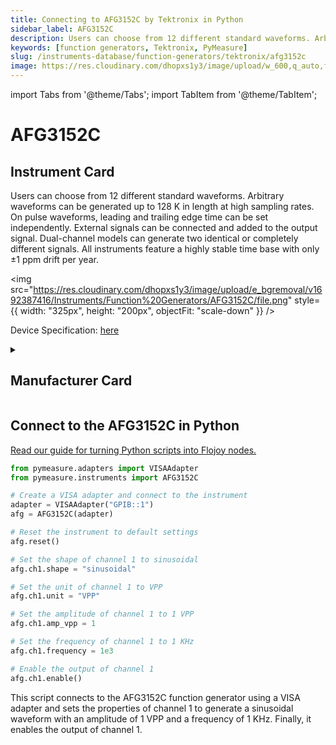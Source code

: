 ```yaml
---
title: Connecting to AFG3152C by Tektronix in Python
sidebar_label: AFG3152C
description: Users can choose from 12 different standard waveforms. Arbitrary waveforms can be generated up to 128 K in length at high sampling rates. On pulse waveforms, leading and trailing edge time can be set independently. External signals can be connected and added to the output signal. Dual-channel models can generate two identical or completely different signals. All instruments feature a highly stable time base with only ±1 ppm drift per year.
keywords: [function generators, Tektronix, PyMeasure]
slug: /instruments-database/function-generators/tektronix/afg3152c
image: https://res.cloudinary.com/dhopxs1y3/image/upload/w_600,q_auto,f_auto/e_bgremoval/v1692387416/Instruments/Function%20Generators/AFG3152C/file.jpg
---
```


import Tabs from '@theme/Tabs';
import TabItem from '@theme/TabItem';

# AFG3152C

## Instrument Card

<div className="flex">

<div>

Users can choose from 12 different standard waveforms. Arbitrary waveforms can be generated up to 128 K in length at high sampling rates. On pulse waveforms, leading and trailing edge time can be set independently. External signals can be connected and added to the output signal. Dual-channel models can generate two identical or completely different signals. All instruments feature a highly stable time base with only ±1 ppm drift per year.

</div>

<img src="https://res.cloudinary.com/dhopxs1y3/image/upload/e_bgremoval/v1692387416/Instruments/Function%20Generators/AFG3152C/file.png" style={{ width: "325px", height: "200px", objectFit: "scale-down" }} />

</div>

<div className="flex text-center">

<p>Device Specification: <a target="\_blank" href="https://download.tek.com/datasheet/AFG3000C-Arbitrary-Function-Generator-Datasheet-75W282817.pdf">here</a></p>

</div>

<details style={{ marginTop: "15px"}}>
<summary><h2>Manufacturer Card</h2></summary>

<img src="https://res.cloudinary.com/dhopxs1y3/image/upload/v1692806108/Instruments/Vendor%20Logos/Tektronix.png" style={{ width: "100%", height: "170px",objectFit: "scale-down" }} />

Tektronix, Inc., historically widely known as Tek, is an American company best known for manufacturing test and measurement devices such as [oscilloscopes](https://en.wikipedia.org/wiki/Oscilloscope), [logic analyzers](https://en.wikipedia.org/wiki/Logic_analyzer), and video and mobile test protocol equipment.

<ul>
  <li>Headquarters: USA</li>
  <li>Yearly Revenue (millions, USD): 5800.0</li>
  <li>Vendor Website: <a href="https://www.tek.com/en">here</a></li>
</ul>
</details>

## Connect to the AFG3152C in Python

[Read our guide for turning Python scripts into Flojoy nodes.](https://docs.flojoy.ai/custom-nodes/creating-custom-node/)
<Tabs>
<TabItem value="PyMeasure" label="PyMeasure">

```python
from pymeasure.adapters import VISAAdapter
from pymeasure.instruments import AFG3152C

# Create a VISA adapter and connect to the instrument
adapter = VISAAdapter("GPIB::1")
afg = AFG3152C(adapter)

# Reset the instrument to default settings
afg.reset()

# Set the shape of channel 1 to sinusoidal
afg.ch1.shape = "sinusoidal"

# Set the unit of channel 1 to VPP
afg.ch1.unit = "VPP"

# Set the amplitude of channel 1 to 1 VPP
afg.ch1.amp_vpp = 1

# Set the frequency of channel 1 to 1 KHz
afg.ch1.frequency = 1e3

# Enable the output of channel 1
afg.ch1.enable()
```

This script connects to the AFG3152C function generator using a VISA adapter and sets the properties of channel 1 to generate a sinusoidal waveform with an amplitude of 1 VPP and a frequency of 1 KHz. Finally, it enables the output of channel 1.

</TabItem>
</Tabs>